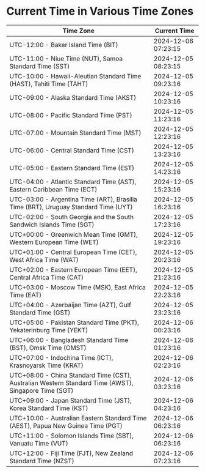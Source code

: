 # Current Time in Various Time Zones

| Time Zone | Current Time |
|-----------|--------------|
| UTC-12:00 - Baker Island Time (BIT) | 2024-12-06 07:23:15 |
| UTC-11:00 - Niue Time (NUT), Samoa Standard Time (SST) | 2024-12-05 08:23:15 |
| UTC-10:00 - Hawaii-Aleutian Standard Time (HAST), Tahiti Time (TAHT) | 2024-12-05 09:23:16 |
| UTC-09:00 - Alaska Standard Time (AKST) | 2024-12-05 10:23:16 |
| UTC-08:00 - Pacific Standard Time (PST) | 2024-12-05 11:23:16 |
| UTC-07:00 - Mountain Standard Time (MST) | 2024-12-05 12:23:16 |
| UTC-06:00 - Central Standard Time (CST) | 2024-12-05 13:23:16 |
| UTC-05:00 - Eastern Standard Time (EST) | 2024-12-05 14:23:16 |
| UTC-04:00 - Atlantic Standard Time (AST), Eastern Caribbean Time (ECT) | 2024-12-05 15:23:16 |
| UTC-03:00 - Argentina Time (ART), Brasília Time (BRT), Uruguay Standard Time (UYT) | 2024-12-05 16:23:16 |
| UTC-02:00 - South Georgia and the South Sandwich Islands Time (SGT) | 2024-12-05 17:23:16 |
| UTC±00:00 - Greenwich Mean Time (GMT), Western European Time (WET) | 2024-12-05 19:23:16 |
| UTC+01:00 - Central European Time (CET), West Africa Time (WAT) | 2024-12-05 20:23:16 |
| UTC+02:00 - Eastern European Time (EET), Central Africa Time (CAT) | 2024-12-05 21:23:16 |
| UTC+03:00 - Moscow Time (MSK), East Africa Time (EAT) | 2024-12-05 22:23:16 |
| UTC+04:00 - Azerbaijan Time (AZT), Gulf Standard Time (GST) | 2024-12-05 23:23:16 |
| UTC+05:00 - Pakistan Standard Time (PKT), Yekaterinburg Time (YEKT) | 2024-12-06 00:23:16 |
| UTC+06:00 - Bangladesh Standard Time (BST), Omsk Time (OMST) | 2024-12-06 01:23:16 |
| UTC+07:00 - Indochina Time (ICT), Krasnoyarsk Time (KRAT) | 2024-12-06 02:23:16 |
| UTC+08:00 - China Standard Time (CST), Australian Western Standard Time (AWST), Singapore Time (SGT) | 2024-12-06 03:23:16 |
| UTC+09:00 - Japan Standard Time (JST), Korea Standard Time (KST) | 2024-12-06 04:23:16 |
| UTC+10:00 - Australian Eastern Standard Time (AEST), Papua New Guinea Time (PGT) | 2024-12-06 06:23:16 |
| UTC+11:00 - Solomon Islands Time (SBT), Vanuatu Time (VUT) | 2024-12-06 06:23:16 |
| UTC+12:00 - Fiji Time (FJT), New Zealand Standard Time (NZST) | 2024-12-06 07:23:16 |
